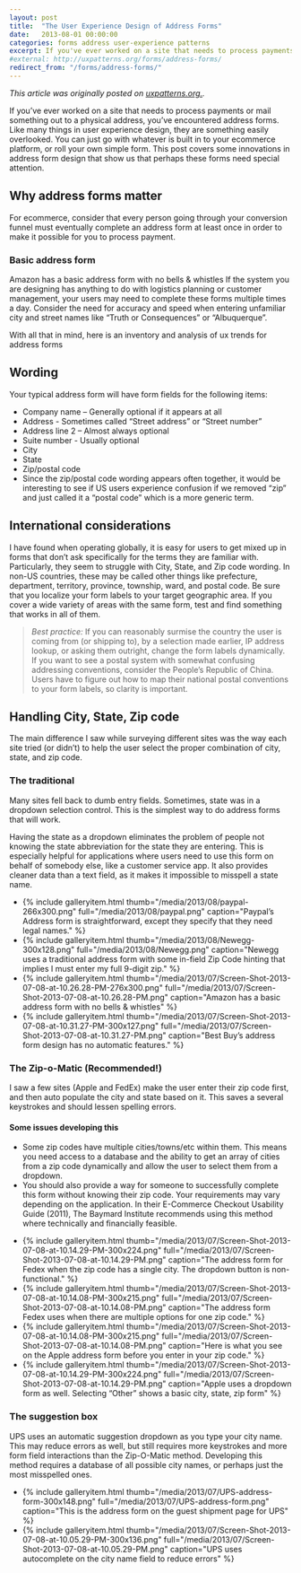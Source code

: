 ```yaml
---
layout: post
title:  "The User Experience Design of Address Forms"
date:   2013-08-01 00:00:00
categories: forms address user-experience patterns
excerpt: If you've ever worked on a site that needs to process payments or mail something out to a physical address, you've encountered address forms. This post covers some innovations in address form design that show us that perhaps these forms need special attention.
#external: http://uxpatterns.org/forms/address-forms/
redirect_from: "/forms/address-forms/"
---
```


_This article was originally posted on [uxpatterns.org.](http://uxpatterns.org/forms/address-forms/)._

If you’ve ever worked on a site that needs to process payments or mail something out to a physical address, you’ve encountered address forms. Like many things in user experience design, they are something easily overlooked. You can just go with whatever is built in to your ecommerce platform, or roll your own simple form. This post covers some innovations in address form design that show us that perhaps these forms need special attention.

## Why address forms matter

For ecommerce, consider that every person going through your conversion funnel must eventually complete an address form at least once in order to make it possible for you to process payment.

### Basic address form

Amazon has a basic address form with no bells & whistles
If the system you are designing has anything to do with logistics planning or customer management, your users may need to complete these forms multiple times a day. Consider the need for accuracy and speed when entering unfamiliar city and street names like “Truth or Consequences” or “Albuquerque”.

With all that in mind, here is an inventory and analysis of ux trends for address forms

## Wording

Your typical address form will have form fields for the following items:

- Company name – Generally optional if it appears at all
- Address - Sometimes called “Street address” or “Street number”
- Address line 2 – Almost always optional
- Suite number - Usually optional
- City
- State
- Zip/postal code
- Since the zip/postal code wording appears often together, it would be interesting to see if US users experience confusion if we removed “zip” and just called it a “postal code” which is a more generic term.

## International considerations

I have found when operating globally, it is easy for users to get mixed up in forms that don’t ask specifically for the terms they are familiar with. Particularly, they seem to struggle with City, State, and Zip code wording. In non-US countries, these may be called other things like prefecture, department, territory, province, township, ward, and postal code. Be sure that you localize your form labels to your target geographic area. If you cover a wide variety of areas with the same form, test and find something that works in all of them.

> *Best practice:* If you can reasonably surmise the country the user is coming from (or shipping to), by a selection made earlier, IP address lookup, or asking them outright, change the form labels dynamically.
If you want to see a postal system with somewhat confusing addressing conventions, consider the People’s Republic of China. Users have to figure out how to map their national postal conventions to your form labels, so clarity is important.

## Handling City, State, Zip code

The main difference I saw while surveying different sites was the way each site tried (or didn’t) to help the user select the proper combination of city, state, and zip code.

### The traditional

Many sites fell back to dumb entry fields. Sometimes, state was in a dropdown selection control. This is the simplest way to do address forms that will work.

Having the state as a dropdown eliminates the problem of people not knowing the state abbreviation for the state they are entering. This is especially helpful for applications where users need to use this form on behalf of somebody else, like a customer service app. It also provides cleaner data than a text field, as it makes it impossible to misspell a state name.

<ul class="gallery">
<li>{% include galleryitem.html
  thumb="/media/2013/08/paypal-266x300.png"
  full="/media/2013/08/paypal.png"
  caption="Paypal’s Address form is straightforward, except they specify that they need legal names."
%}</li>
<li>{% include galleryitem.html
  thumb="/media/2013/08/Newegg-300x128.png"
  full="/media/2013/08/Newegg.png"
  caption="Newegg uses a traditional address form with some in-field Zip Code hinting that implies I must enter my full 9-digit zip."
%}</li>
<li>{% include galleryitem.html
  thumb="/media/2013/07/Screen-Shot-2013-07-08-at-10.26.28-PM-276x300.png"
  full="/media/2013/07/Screen-Shot-2013-07-08-at-10.26.28-PM.png"
  caption="Amazon has a basic address form with no bells & whistles"
%}</li>
<li>{% include galleryitem.html
  thumb="/media/2013/07/Screen-Shot-2013-07-08-at-10.31.27-PM-300x127.png"
  full="/media/2013/07/Screen-Shot-2013-07-08-at-10.31.27-PM.png"
  caption="Best Buy’s address form design has no automatic features."
%}</li>
</ul>

### The Zip-o-Matic (Recommended!)

I saw a few sites (Apple and FedEx) make the user enter their zip code first, and then auto populate the city and state based on it. This saves a several keystrokes and should lessen spelling errors.

#### Some issues developing this

- Some zip codes have multiple cities/towns/etc within them. This means you need access to a database and the ability to get an array of cities from a zip code dynamically and allow the user to select them from a dropdown.
- You should also provide a way for someone to successfully complete this form without knowing their zip code. Your requirements may vary depending on the application.
In their E-Commerce Checkout Usability Guide (2011), The Baymard Institute recommends using this method where technically and financially feasible.

<ul class="gallery">
<li>{% include galleryitem.html
  thumb="/media/2013/07/Screen-Shot-2013-07-08-at-10.14.29-PM-300x224.png"
  full="/media/2013/07/Screen-Shot-2013-07-08-at-10.14.29-PM.png"
  caption="The address form for Fedex when the zip code has a single city. The dropdown button is non-functional."
%}</li>
<li>{% include galleryitem.html
  thumb="/media/2013/07/Screen-Shot-2013-07-08-at-10.14.08-PM-300x215.png"
  full="/media/2013/07/Screen-Shot-2013-07-08-at-10.14.08-PM.png"
  caption="The address form Fedex uses when there are multiple options for one zip code."
%}</li>
<li>{% include galleryitem.html
  thumb="/media/2013/07/Screen-Shot-2013-07-08-at-10.14.08-PM-300x215.png"
  full="/media/2013/07/Screen-Shot-2013-07-08-at-10.14.08-PM.png"
  caption="Here is what you see on the Apple address form before you enter in your zip code."
%}</li>
<li>{% include galleryitem.html
  thumb="/media/2013/07/Screen-Shot-2013-07-08-at-10.14.29-PM-300x224.png"
  full="/media/2013/07/Screen-Shot-2013-07-08-at-10.14.29-PM.png"
  caption="Apple uses a dropdown form as well. Selecting “Other” shows a basic city, state, zip form"
%}</li>
</ul>

### The suggestion box

UPS uses an automatic suggestion dropdown as you type your city name. This may reduce errors as well, but still requires more keystrokes and more form field interactions than the Zip-O-Matic method. Developing this method requires a database of all possible city names, or perhaps just the most misspelled ones.

<ul class="gallery">
<li>{% include galleryitem.html
  thumb="/media/2013/07/UPS-address-form-300x148.png"
  full="/media/2013/07/UPS-address-form.png"
  caption="This is the address form on the guest shipment page for UPS"
%}</li>
<li>{% include galleryitem.html
  thumb="/media/2013/07/Screen-Shot-2013-07-08-at-10.05.29-PM-300x136.png"
  full="/media/2013/07/Screen-Shot-2013-07-08-at-10.05.29-PM.png"
  caption="UPS uses autocomplete on the city name field to reduce errors"
%}</li>

</ul>
